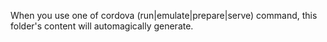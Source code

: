 When you use one of cordova (run|emulate|prepare|serve) command, this folder's content will automagically generate.